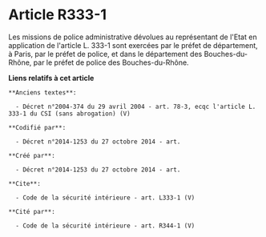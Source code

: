 # Article R333-1

Les missions de police administrative dévolues au représentant de l'Etat en application de l'article L. 333-1 sont exercées
par le préfet de département, à Paris, par le préfet de police, et dans le département des Bouches-du-Rhône, par le préfet de
police des Bouches-du-Rhône.

**Liens relatifs à cet article**

	**Anciens textes**:

	  - Décret n°2004-374 du 29 avril 2004 - art. 78-3, ecqc l'article L. 333-1 du CSI (sans abrogation) (V)

	**Codifié par**:

	  - Décret n°2014-1253 du 27 octobre 2014 - art.

	**Créé par**:

	  - Décret n°2014-1253 du 27 octobre 2014 - art.

	**Cite**:

	  - Code de la sécurité intérieure - art. L333-1 (V)

	**Cité par**:

	  - Code de la sécurité intérieure - art. R344-1 (V)
